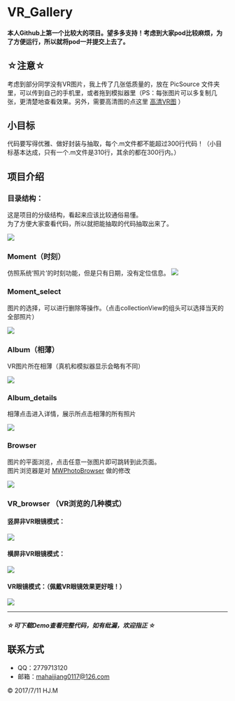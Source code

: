 # VR_Gallery

#### 本人Github上第一个比较大的项目。望多多支持！考虑到大家pod比较麻烦，为了方便运行，所以就将pod一并提交上去了。

## ☆注意☆
考虑到部分同学没有VR图片，我上传了几张低质量的，放在 PicSource 文件夹里，可以传到自己的手机里，或者拖到模拟器里（PS：每张图片可以多复制几张，更清楚地查看效果。另外，需要高清图的点这里 [高清VR图](https://github.com/DepponMain/VRImageResources) ）

## 小目标
代码要写得优雅、做好封装与抽取，每个.m文件都不能超过300行代码！（小目标基本达成，只有一个.m文件是310行，其余的都在300行内。）

## 项目介绍
### 目录结构：
这是项目的分级结构，看起来应该比较通俗易懂。  
为了方便大家查看代码，所以就把能抽取的代码抽取出来了。

![](https://github.com/DepponMain/VRGallery/raw/master/ScreenShot/level.png)

### Moment（时刻）
仿照系统‘照片’的时刻功能，但是只有日期，没有定位信息。
![](https://github.com/DepponMain/VRGallery/raw/master/ScreenShot/Moment.png)

### Moment_select
图片的选择，可以进行删除等操作。（点击collectionView的组头可以选择当天的全部照片）

![](https://github.com/DepponMain/VRGallery/raw/master/ScreenShot/Moment_select.png)

### Album（相薄）
VR图片所在相薄（真机和模拟器显示会略有不同）

![](https://github.com/DepponMain/VRGallery/raw/master/ScreenShot/Album.png)

### Album_details
相薄点击进入详情，展示所点击相薄的所有照片

![](https://github.com/DepponMain/VRGallery/raw/master/ScreenShot/Album_one.png)

### Browser
图片的平面浏览，点击任意一张图片即可跳转到此页面。  
图片浏览器是对 [MWPhotoBrowser][id] 做的修改

[id]: https://github.com/mwaterfall/MWPhotoBrowser

![](https://github.com/DepponMain/VRGallery/raw/master/ScreenShot/Browser.png)

### VR_browser （VR浏览的几种模式）
#### 竖屏非VR眼镜模式：

![](https://github.com/DepponMain/VRGallery/raw/master/ScreenShot/VR_simple_browser_vertial.png)

#### 横屏非VR眼镜模式：

![](https://github.com/DepponMain/VRGallery/raw/master/ScreenShot/VR_simple_browser_cross.png)

#### VR眼镜模式：（佩戴VR眼镜效果更好哦！）

![](https://github.com/DepponMain/VRGallery/raw/master/ScreenShot/VR_browser.png)

---
##### ☆*可下载Demo查看完整代码，如有纰漏，欢迎指正* ☆
## 联系方式
* QQ：2779713120
* 邮箱：mahaijiang0117@126.com

<div class="footer">
	&copy; 2017/7/11 HJ.M
</div>
